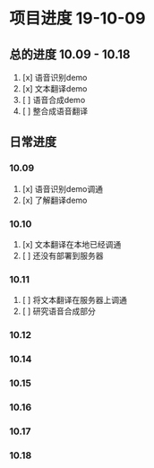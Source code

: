 # 项目进度 19-10-09

## 总的进度 10.09 - 10.18

1. [x] 语音识别demo
2. [x] 文本翻译demo
3. [ ] 语音合成demo
4. [ ] 整合成语音翻译

## 日常进度

### 10.09

1. [x] 语音识别demo调通
2. [x] 了解翻译demo

### 10.10

1. [x] 文本翻译在本地已经调通
2. [ ] 还没有部署到服务器

### 10.11

1. [ ] 将文本翻译在服务器上调通
2. [ ] 研究语音合成部分

### 10.12
### 10.14
### 10.15
### 10.16
### 10.17
### 10.18

